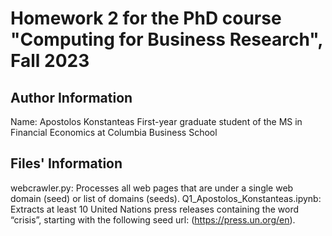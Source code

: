# Homework 2 for the PhD course "Computing for Business Research", Fall 2023
## Author Information
Name: Apostolos Konstanteas
First-year graduate student of the MS in Financial Economics at Columbia Business School
## Files' Information
webcrawler.py: Processes all web pages that are under a single web domain (seed) or list of domains (seeds).
Q1_Apostolos_Konstanteas.ipynb: Extracts at least 10 United Nations press releases containing the word “crisis”, starting with the following seed url: (https://press.un.org/en). 
